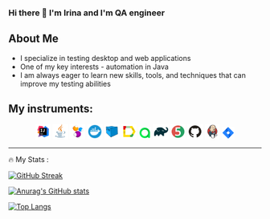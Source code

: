 ### Hi there 👋 I'm Irina and I'm QA engineer

## About Me
- I specialize in testing desktop and web applications
- One of my key interests - automation in Java
- I am always eager to learn new skills, tools, and techniques that can improve my testing abilities

## My instruments:
<p align="center">
<img width="6%" title="IntelliJ IDEA" src="Intelij_IDEA.svg">
<img width="6%" title="Java" src="Java.svg">
<img width="6%" title="Selenide" src="Selenide.svg">
<img width="6%" title="Docker" src="Docker.svg">
<img width="6%" title="Selenoid" src="Selenoid.svg">
<img width="6%" title="Allure Report" src="Allure_Report.svg">
<img width="5%" title="Allure TestOps" src="AllureTestOps.svg">
<img width="6%" title="Gradle" src="Gradle.svg">
<img width="6%" title="JUnit5" src="JUnit5.svg">
<img width="6%" title="GitHub" src="GitHub.svg">
<img width="6%" title="Jenkins" src="Jenkins.svg">
<img width="5%" title="Jira" src="Jira.svg">
</p>

---

:fire: My Stats :

[![GitHub Streak](http://github-readme-streak-stats.herokuapp.com?user=IraKandrina&theme=rising-sun&hide_border=true&border_radius=4.2)](https://git.io/streak-stats)

[![Anurag's GitHub stats](https://github-readme-stats.vercel.app/api?username=IraKandrina&layout=compact&theme=vision-friendly-dark&card_width=300)](https://github.com/anuraghazra/github-readme-stats)

[![Top Langs](https://github-readme-stats.vercel.app/api/top-langs/?username=IraKandrina&layout=compact&theme=vision-friendly-dark)](https://github.com/anuraghazra/github-readme-stats) 

<!--
**IraKandrina/IraKandrina** is a ✨ _special_ ✨ repository because its `README.md` (this file) appears on your GitHub profile.

Here are some ideas to get you started:

- 🔭 I’m currently working on ...
- 🌱 I’m currently learning ...
- 👯 I’m looking to collaborate on ...
- 🤔 I’m looking for help with ...
- 💬 Ask me about ...
- 📫 How to reach me: ...
- 😄 Pronouns: ...
- ⚡ Fun fact: ...
-->
